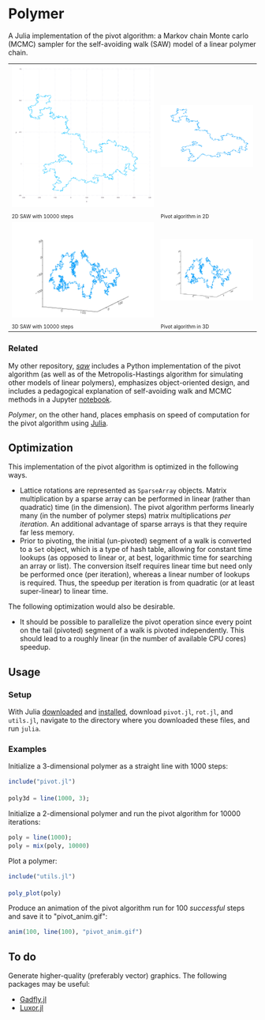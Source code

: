 # Polymer

A Julia implementation of the pivot algorithm: a Markov chain Monte carlo (MCMC) sampler for the self-avoiding walk (SAW) model of a linear polymer chain.

<table style="width:100%">
	<!-- Images -->
	<tr>
		<td><img src="examples/plot_10000_100000.svg" style="width:100%" /></td>
		<td><img src="examples/anim_100_10000_pre_100000.gif" style="width:100%" /></td>
	</tr>
	<!-- Captions -->
	<tr>
		<td><font size="1">2D SAW with 10000 steps</font></td>
		<td><font size="1">Pivot algorithm in 2D</font></td>
	</tr>
	<!-- Images -->
	<tr>
		<td><img src="examples/plot3d_10000_100000.png" style="width:100%" /></td>
		<td><img src="examples/anim3d_100_10000_pre_100000.gif" style="width:100%" /></td>
	</tr>
	<!-- Captions -->
	<tr>
		<td><font size="1">3D SAW with 10000 steps</font></td>
		<td><font size="1">Pivot algorithm in 3D</font></td>
	</tr>
</table>

### Related

My other repository, [*saw*](https://github.com/bencwallace/saw) includes a Python implementation of the pivot algorithm (as well as of the Metropolis-Hastings algorithm for simulating other models of linear polymers), emphasizes object-oriented design, and includes a pedagogical explanation of self-avoiding walk and MCMC methods in a Jupyter [notebook](https://github.com/bencwallace/saw/blob/master/saw-simulation.ipynb).

*Polymer*, on the other hand, places emphasis on speed of computation for the pivot algorithm using [Julia](https://julialang.org/).

## Optimization

This implementation of the pivot algorithm is optimized in the following ways.

* Lattice rotations are represented as `SparseArray` objects. Matrix multiplication by a sparse array can be performed in linear (rather than quadratic) time (in the dimension). The pivot algorithm performs linearly many (in the number of polymer steps) matrix multiplications *per iteration*. An additional advantage of sparse arrays is that they require far less memory.
* Prior to pivoting, the initial (un-pivoted) segment of a walk is converted to a `Set` object, which is a type of hash table, allowing for constant time lookups (as opposed to linear or, at best, logarithmic time for searching an array or list). The conversion itself requires linear time but need only be performed once (per iteration), whereas a linear number of lookups is required. Thus, the speedup per iteration is from quadratic (or at least super-linear) to linear time.

The following optimization would also be desirable.

* It should be possible to parallelize the pivot operation since every point on the tail (pivoted) segment of a walk is pivoted independently. This should lead to a roughly linear (in the number of available CPU cores) speedup.

## Usage

### Setup

With Julia [downloaded](https://julialang.org/downloads/) and [installed](https://julialang.org/downloads/platform.html), download `pivot.jl`, `rot.jl`, and `utils.jl`, navigate to the directory where you downloaded these files, and run `julia`.

### Examples

Initialize a 3-dimensional polymer as a straight line with 1000 steps:

```julia
include("pivot.jl")

poly3d = line(1000, 3);
```

Initialize a 2-dimensional polymer and run the pivot algorithm for 10000 iterations:

```julia
poly = line(1000);
poly = mix(poly, 10000)
```

Plot a polymer:

```julia
include("utils.jl")

poly_plot(poly)
```

Produce an animation of the pivot algorithm run for 100 *successful* steps and save it to "pivot_anim.gif":

```julia
anim(100, line(100), "pivot_anim.gif")
```

## To do

Generate higher-quality (preferably vector) graphics. The following packages may be useful:

* [Gadfly.jl](http://gadflyjl.org/stable/)
* [Luxor.jl](http://juliagraphics.github.io/Luxor.jl/stable/)
